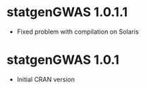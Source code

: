 # statgenGWAS 1.0.1.1

* Fixed problem with compilation on Solaris

# statgenGWAS 1.0.1

* Initial CRAN version
